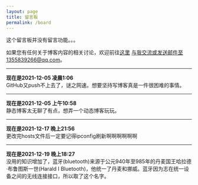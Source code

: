 ```yaml
---
layout: page
title: 留言板
permalink: /board
---
```


这个留言板并没有留言功能。。。

如果您有任何关于博客内容的相关讨论，欢迎前往<a href="https://github.com/Jessica-xyx/Jessica-xyx.github.io/discussions" class="external" target="_blank">这里</a> 与我交流或发送邮件至1355839266@qq.com。

<HR>

**现在是2021-12-05 凌晨1:06**<br>
GitHub又push不上去了，谜之网速。想要坚持写博客真是一件很困难的事情。

<HR>

**现在是2021-12-05 上午10:58**<br>
静态博客太无聊了有点，想弄一个动态博客玩玩。

<HR>

**现在是2021-12-17 晚上21:56**<br>
更改完hosts文件后一定要记得ipconfig刷新啊啊啊啊啊啊

<HR>

**现在是2021-12-19 晚上18:27**<br>
没用的知识增加了，蓝牙(bluetooth)来源于公元940年至985年的丹麦国王哈拉德·布鲁图斯一世(Harald I Bluetooth)，他统一了丹麦和挪威。蓝牙因为志在统一设备之间的无线连接接口，所以取了这个名字。